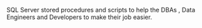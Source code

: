 
SQL Server  stored procedures and scripts to help the DBAs , Data Engineers  and Developers to make their job easier.
